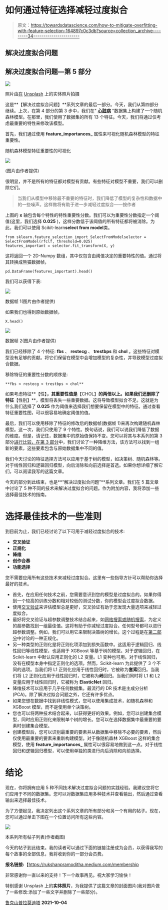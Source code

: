 # 如何通过特征选择减轻过度拟合

> 原文：<https://towardsdatascience.com/how-to-mitigate-overfitting-with-feature-selection-164897c0c3db?source=collection_archive---------34----------------------->

## 解决过度拟合问题

## 解决过度拟合问题—第 5 部分

![](img/76e8ffd0bb4850817bc5f2d80004054d.png)

照片由[在](https://unsplash.com/@mockup_photos?utm_source=unsplash&utm_medium=referral&utm_content=creditCopyText) [Unsplash](https://unsplash.com/?utm_source=unsplash&utm_medium=referral&utm_content=creditCopyText) 上的实体照片拍摄

这是**【解决过度拟合问题】**系列文章的最后一部分。今天，我们从第四部分继续。上次，在第 4 部分的第 3 步中，我们在" [**心脏病**](https://drive.google.com/file/d/19s5qMRjssBoohFb2NY4FFYQ3YW2eCxP4/view?usp=sharing) "数据集上构建了一个随机森林模型。在那里，我们使用了数据集的所有 13 个特征。今天，我们将通过仅考虑最重要的特性来修改该模型。

首先，我们通过使用 **feature_importances_** 属性来可视化随机森林模型的特征重要性。

随机森林模型特征重要性的可视化

![](img/9113a0c3aa7ec143ba044f810f99077e.png)

(图片由作者提供)

很明显，并不是所有的特征都对模型有贡献。有些特征对模型不重要，我们可以删除它们。

> 当我们从模型中移除最不重要的特征时，我们降低了模型的复杂性和数据中的一些噪声。这样做将有助于进一步减轻过度拟合——按作者

上图的 **x** 轴包含每个特性的特性重要性分数。我们可以为重要性分数指定一个阈值(这里，我们选择 **0.025** )，这样分数低于该阈值的所有特征都将被消除。为此，我们可以使用 Scikit-learn**select from model**类。

```
from sklearn.feature_selection import SelectFromModelselector = SelectFromModel(rfclf, threshold=0.025)
features_important = selector.fit_transform(X, y)
```

这将返回一个 2D-Numpy 数组，其中仅包含由阈值决定的重要特性的值。通过将其转换成熊猫数据帧，

```
pd.DataFrame(features_important).head()
```

我们可以获得下表:

![](img/1a30c32fa8f03e17f507055e484d3c3a.png)

数据帧 1(图片由作者提供)

如果我们也得到原始数据帧，

```
X.head()
```

![](img/2b1121e7f885892abf66a78963932036.png)

数据帧 2(图片由作者提供)

我们已经移除了 4 个特征: **fbs** 、 **restecg** 、 **trestbps** 和 **chol** 。这些特征对模型没有足够的贡献。将它们保留在模型中会增加模型的复杂性，并导致模型过度拟合数据。

移除特征的重要性分数的顺序是:

```
**fbs < restecg < trestbps < chol**
```

如果考虑特征**【性】**，其重要性值是**【CHOL】**的两倍以上。如果我们还删除了特征**【性别】**，模型将丢失一些重要数据。这将导致模型拟合不足。这就是为什么我们选择了 **0.025** 作为阈值来选择我们想要保留在模型中的特征。通过查看特征重要性图，可以很容易地确定阈值的值。

最后，我们可以使用移除了特征的修改后的数据帧(数据帧 1)来再次构建随机森林模型。这一次，我们只使用了 9 个特性。换句话说，我们可以说我们降低了数据的维度。但是，请记住，数据集中的原始值保持不变。您可以将其与本系列的第 3 部分[进行比较，在第 3 部分](/how-to-mitigate-overfitting-with-dimensionality-reduction-555b755b3d66)中，我们讨论了一种降维方法，该方法可以找到一组新的要素，这些要素包含与原始数据集中不同的值。

我们今天讨论的特征选择方法可以应用于基于树的模型，如决策树、随机森林等。对于线性回归和逻辑回归模型，向后消除和向前选择是首选。如果你想详细了解它们，可以阅读我写的这篇文章。

今天的部分到此结束，也是**“解决过度拟合问题”**系列文章。我们在 5 篇文章中讨论了 5 种不同的技术来解决过度拟合的问题。作为附加内容，我将添加一些选择最佳技术的指南。

# 选择最佳技术的一些准则

到目前为止，我们已经讨论了以下可用于减轻过度拟合的技术:

*   **交叉验证**
*   **正规化**
*   **降维**
*   **创作合奏**
*   **功能选择**

您不需要应用所有这些技术来减轻过度拟合。这里有一些指导方针可以帮助你选择最好的技术。

*   首先，在应用任何技术之前，您需要意识到您的模型是过度拟合的。如果你得到一个较高的训练分数和相对较低的测试分数，你的模型会过度拟合数据。
*   使用[交叉验证](/k-fold-cross-validation-explained-in-plain-english-659e33c0bc0)来评估模型总是更好，交叉验证有助于您发现大量选项来减轻过度拟合。
*   最好将交叉验证与超参数调整技术结合起来，如[网格搜索或随机搜索](/python-implementation-of-grid-search-and-random-search-for-hyperparameter-optimization-2d6a82ebf75c)，为定义的超参数找到一组最佳值。这将有助于你减轻过度拟合。任何型号都可以进行超参数调整。例如，我们可以用它来限制决策树的增长。这个过程是在[第二部分](/how-to-mitigate-overfitting-with-regularization-befcf4e41865)中讨论的一种正规化。
*   另一种类型的正则化是将正则化项添加到损失函数中。这适用于逻辑回归、线性回归等线性模型，也适用于 XGBoost 等基于树的模型。对于逻辑回归，在 Scikit-learn 中默认应用正则化的 L2 变量。L1 变种也可用。对于线性回归，没有在模型本身中指定正则化的选项。然而，Scikit-learn 为此提供了 3 个不同的选项。当我们将 L1 正则化应用于线性回归时，它被称为**套索**回归。当我们将 L2 正则化应用于线性回归时，它被称为**岭**回归。当我们同时将 L1 和 L2 变量应用于线性回归时，它被称为 **ElasticNet** 回归。
*   降维技术可以应用于几乎任何数据集。最流行的 DR 技术是主成分分析(PCA)。除了解决过拟合问题之外，它还有许多优点。
*   如果您想在数据中找到非线性模式，您可以使用集成技术，如随机森林和 XGBoost 模型，而不是使用单个决策树。
*   您也可以将两种技术结合起来，以获得更好的效果。例如，您可以创建集合模型，同时应用正则化来限制单个树的增长。您可以在选择数据集中最重要的要素时创建集合模型。
*   创建模型后，您可以识别最重要的要素并从数据集中移除不必要的要素，然后仅使用最重要的要素来重新构建模型。对于像随机森林 XGBoost 这样的集合模型，使用 **feature_importances_** 属性可以很容易地做到这一点。对于线性回归和逻辑回归模型，可以使用单独的类进行向后消除和向前选择。

# 结论

现在，你将拥有应用 5 种不同技术解决过度拟合问题的实践经验。我建议您将它们应用于不同的数据集。您可以对数据集应用多种技术并查看输出，然后通过查看输出来选择最佳技术。

为了方便起见，我决定列出这个系列文章的所有部分和另一个有用的帖子。现在，您可以通过单击下图在一个位置访问所有这些内容。

[![](img/747771b979c59ccd183309360ec134cd.png)](https://rukshanpramoditha.medium.com/list/addressing-overfitting-868959382d1d)

本系列所有帖子列表(作者截图)

今天的帖子到此结束。我的读者可以通过下面的链接注册成为会员，以获得我写的每个故事的全部信息，我将收到你的一部分会员费。

**报名链接:**【https://rukshanpramoditha.medium.com/membership 

非常感谢你一直以来的支持！下一个故事再见。祝大家学习愉快！

特别感谢 Unsplash 上的**实体照片**，为我提供了这篇文章的封面图片(我对图片做了一些修改:添加了一些文字并删除了一些部分)。

[鲁克山普拉莫迪塔](https://medium.com/u/f90a3bb1d400?source=post_page-----164897c0c3db--------------------------------)
**2021–10–04**